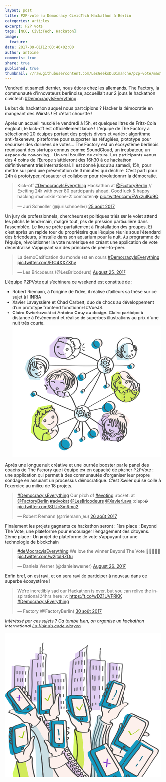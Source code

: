 ```yaml
---
layout: post
title: P2P-vote au Democracy CivicTech Hackathon à Berlin
categories: articles
excerpt: P2P vote
tags: [NCC, CivicTech, Hackaton]
image:
  feature: 
date: 2017-09-01T12:00:40+02:00
author: antoine
comments: true
share: true
published: true
thumbnail: //raw.githubusercontent.com/LesGeeksDuDimanche/p2p-vote/master/src/assets/landing-page.png
---
```

Vendredi et samedi dernier, nous étions chez les allemands. The Factory, la communauté d'innovateurs berlinoise, accueillait sur 2 jours le hackathon civictech [#DemocracyIsEverything](https://twitter.com/search?src=typd&q=%23democracyiseverything).

Le but du hackathon auquel nous participions ? Hacker la démocratie en mangeant des Würsts !
Et c’était chouette !

Après un accueil musclé le vendredi à 15h, et quelques litres de Fritz-Cola englouti, le kick-off est officiellement lancé ! L’équipe de The Factory a sélectionné 20 équipes portant des projets divers et variés : algorithme anti-fakenews, plateforme pour supporter les réfugiées, prototype pour sécuriser des données de votes… The Factory est un écosystème berlinois réunissant des startups connus comme SoundCloud, un incubateur, un espace de coworking… Un vrai bouillon de culture. Les participants venus des 4 coins de l’Europe s’attèleront dès 16h30 à ce hackathon définitivement très international. Il est donné jusqu’au samedi, 15h, pour mettre sur pied une présentation de 3 minutes qui déchire. C’est parti pour 24h à prototyper, réseauter et collaborer pour révolutionner la démocratie.

<blockquote class="twitter-tweet" data-lang="fr"><p lang="en" dir="ltr">Kick-off <a href="https://twitter.com/hashtag/DemocracyIsEverything?src=hash">#DemocracyIsEverything</a> Hackathon at <a href="https://twitter.com/FactoryBerlin">@FactoryBerlin</a> // Exciting 24h with over 80 participants ahead. Good luck & happy hacking :man::skin-tone-2:‍:computer:� <a href="https://t.co/EWxzuIKu9O">pic.twitter.com/EWxzuIKu9O</a></p>&mdash; Juri Schnöller (@jurischnoeller) <a href="https://twitter.com/jurischnoeller/status/901089206918942720">25 août 2017</a></blockquote>

Un jury de professionnels, chercheurs et politiques triés sur le volet attend les pitchs le lendemain, malgré tout, pas de pression particulière dans l’assemblée. Le lieu se prête parfaitement à l’installation des groupes. Et c’est après un rapide tour du propriétaire que l’équipe réunis sous l’étendard des bricodeurs, s’installe dans son aquarium pour la nuit. Au programme de l’équipe, révolutionner la vote numérique en créant une application de vote décentralisé s’appuyant sur des principes de peer-to-peer.

<blockquote class="twitter-tweet" data-lang="en"><p lang="fr" dir="ltr">La demoCatification du monde est en cours <a href="https://twitter.com/hashtag/DemocracyIsEverything?src=hash">#DemocracyIsEverything</a> <a href="https://t.co/EfC4XXZXhy">pic.twitter.com/EfC4XXZXhy</a></p>&mdash; Les Bricodeurs (@LesBricodeurs) <a href="https://twitter.com/LesBricodeurs/status/901121294468558850">August 25, 2017</a></blockquote>

L’équipe P2PVote qui s’échinera ce weekend est constitué de :

* Robert Riemann, à l’origine de l’idée, il réalise d’ailleurs sa thèse sur ce sujet à l'INRIA
* Xavier Lavayssière et Chad Carbert, duo de chocs au développement d’un prototype frontend fonctionnel #VueJS.
* Claire Swierkowski et Antoine Gouy au design. Claire participe à distance à l’évènement et réalise de superbes illustrations au prix d'une nuit très courte. ![illustration](//raw.githubusercontent.com/LesGeeksDuDimanche/p2p-vote/master/src/assets/easytohandle_illu.png)

Après une longue nuit créative et une journée booster par le panel des coachs de The Factory que l’équipe est en capacité de pitcher P2PVote : une application qui permet à des communautés d’organiser leur propre sondage en assurant un processus démocratique. C’est Xavier qui se colle à l’exercice au milieu de 18 projets.

<blockquote class="twitter-tweet" data-lang="fr"><p lang="en" dir="ltr"><a href="https://twitter.com/hashtag/DemocracyIsEverything?src=hash">#DemocracyIsEverything</a> Our pitch of <a href="https://twitter.com/hashtag/evoting?src=hash">#evoting</a> :rocket: at <a href="https://twitter.com/FactoryBerlin">@FactoryBerlin</a> <a href="https://twitter.com/hashtag/advokat?src=hash">#advokat</a> <a href="https://twitter.com/LesBricodeurs">@LesBricodeurs</a> <a href="https://twitter.com/XavierLava">@XavierLava</a> :clap:� <a href="https://t.co/8LUc3mRmc2">pic.twitter.com/8LUc3mRmc2</a></p>&mdash; Robert Riemann (@rriemann_eu) <a href="https://twitter.com/rriemann_eu/status/901469275302580224">26 août 2017</a></blockquote>

Finalement les projets gagnants ce hackathon seront :
1ère place : Beyond The Vote, une plateforme pour encourager l’engagement des citoyens.
2ème place : Un projet de plateforme de vote s’appuyant sur une technologie de blockchain
<blockquote class="twitter-tweet" data-lang="en"><p lang="en" dir="ltr"><a href="https://twitter.com/hashtag/deMocracyisEverything?src=hash">#deMocracyisEverything</a> We love the winner Beyond The Vote 👏👏👏👏👏 <a href="https://t.co/w2jtxIRZDu">pic.twitter.com/w2jtxIRZDu</a></p>&mdash; Daniela Werner (@danielawerner) <a href="https://twitter.com/danielawerner/status/901487702629134338">August 26, 2017</a></blockquote>


Enfin bref, on est ravi, et on sera ravi de participer à nouveau dans ce superbe écosystème !

<blockquote class="twitter-tweet" data-lang="fr"><p lang="en" dir="ltr">We’re incredibly sad our Hackathon is over, but you can relive the inspirational 24hrs here :v: <a href="https://t.co/wDZ1UVFRKK">https://t.co/wDZ1UVFRKK</a> <a href="https://twitter.com/hashtag/DemocracyIsEverything?src=hash">#DemocracyIsEverything</a></p>&mdash; Factory (@FactoryBerlin) <a href="https://twitter.com/FactoryBerlin/status/902812407797604352">30 août 2017</a></blockquote>
<script async src="//platform.twitter.com/widgets.js" charset="utf-8"></script>

_Intéréssé par ces sujets ? Ca tombe bien, on organise un hackathon international [La Nuit du code citoyen](https://codecitoyen.github.io/)_ 

![democracy](//raw.githubusercontent.com/LesGeeksDuDimanche/p2p-vote/master/src/assets/heroslide_left.png)
